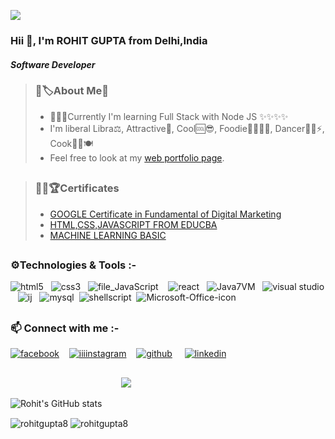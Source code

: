 ![](https://scontent.fdel3-2.fna.fbcdn.net/v/t1.6435-9/136468666_3822394944477573_5575820649960510203_n.jpg?_nc_cat=111&ccb=1-5&_nc_sid=e3f864&_nc_ohc=CwREQfNGiisAX-yAAKu&_nc_ht=scontent.fdel3-2.fna&oh=e6dea2cb438e38a05c463e0f02cbe575&oe=61B70DE5)
### Hii 👋, I'm ROHIT GUPTA from Delhi,India 
#### *Software Developer*






> ### 💬🏷️About Me💬
>* 🎇✨✨Currently I'm learning Full Stack with Node JS ✨✨✨✨
>*  I'm liberal Libra⚖️, 
 Attractive🧲,
 Cool🆒😎,
 Foodie🍕🍒🍌🍩,
 Dancer🕺🕺⚡,
Cook👨‍🍳🍽️
>* Feel free to look at  my [web portfolio page](https://rohitgupta8.github.io/rohit.github.io).

##
> ### 👨‍💻🏆Certificates
>* [GOOGLE Certificate in Fundamental of Digital Marketing](https://github.com/RohitGupta8/My-Certificates/blob/master/googlecertificate.pdf)<br/>
>* [HTML,CSS,JAVASCRIPT FROM EDUCBA](https://github.com/RohitGupta8/My-Certificates/blob/master/CERTIFICATE%20PHP%2CHTML%2CCSS3.pdf)<br/>
>* [MACHINE LEARNING BASIC](https://github.com/RohitGupta8/My-Certificates/blob/master/Cognitive%20Class%20ML0101ENv3%20Certificate%20_%20Cognitive%20Class.pdf)

##
 ### ⚙️Technologies & Tools :- 


 ![html5](https://user-images.githubusercontent.com/67726799/137287921-cd6e9226-104c-46f9-a221-b4a799972fcf.png)&nbsp;&nbsp;&nbsp;![css3](https://user-images.githubusercontent.com/67726799/137288333-dcfe62f2-9c5d-4bc3-961d-39a01e3b319c.png)&nbsp;&nbsp;&nbsp;![file_JavaScript](https://user-images.githubusercontent.com/67726799/137288759-2853727f-c194-4ad9-9359-61f084b8a76e.png)&nbsp;&nbsp;&nbsp; ![react](https://user-images.githubusercontent.com/67726799/137287060-757c17e0-d761-4a54-8800-faea62785234.png)&nbsp;&nbsp;&nbsp;![Java7VM](https://user-images.githubusercontent.com/67726799/137289862-fa6777d7-0827-4dd6-adb5-4525557d8936.png)&nbsp;&nbsp;&nbsp;![visual studio](https://user-images.githubusercontent.com/67726799/137289433-03fbdfd1-2dcf-4b16-b1cb-8ea148b60a80.png)&nbsp;&nbsp;&nbsp;![ij](https://user-images.githubusercontent.com/67726799/137284759-cc36a0cb-1358-4586-b168-34d427666fd6.png)&nbsp;&nbsp;&nbsp;![mysql](https://user-images.githubusercontent.com/67726799/137290155-9b9f6c1e-1029-44ea-b10d-0617d2dcd6f2.png)&nbsp;&nbsp;![shellscript](https://user-images.githubusercontent.com/67726799/137290593-2c3754a4-f8c5-4864-886c-824705aa9330.png)&nbsp;&nbsp;![Microsoft-Office-icon](https://user-images.githubusercontent.com/67726799/137291079-d161b51b-64fb-4acd-95cd-d6d506ecdeea.png)


##

 ### 📫 Connect with me :- 
 
[![facebook](https://user-images.githubusercontent.com/67726799/137108560-29360629-ccfc-4720-9e4a-4f888e3161fd.png)](https://www.facebook.com/ROHITGUPTA8)&nbsp;&nbsp;&nbsp;   [![iiiinstagram](https://user-images.githubusercontent.com/67726799/137110339-c3bacb8c-4715-4251-99de-2d3de60cf243.png)](https://www.instagram.com/rohhitguptaa)&nbsp;&nbsp;&nbsp;  [![github](https://user-images.githubusercontent.com/67726799/137109345-9e8f4a74-e57f-48bf-b2e9-2c76e6ca2f32.png)](https://github.com/RohitGupta8) &nbsp;&nbsp;&nbsp; [![linkedin](https://user-images.githubusercontent.com/67726799/137109747-f817d485-a469-409e-9fd2-8eec97222728.png)](https://www.linkedin.com/in/rohitgupta08)

##  
 &nbsp;&nbsp;&nbsp;&nbsp;&nbsp;&nbsp;&nbsp;&nbsp;&nbsp;&nbsp;&nbsp;&nbsp;&nbsp;&nbsp;&nbsp;&nbsp;&nbsp;&nbsp;&nbsp;&nbsp;&nbsp;&nbsp;&nbsp;&nbsp;&nbsp;&nbsp;&nbsp;&nbsp;&nbsp;&nbsp;&nbsp;&nbsp;&nbsp;&nbsp;&nbsp;&nbsp;&nbsp;&nbsp;&nbsp;&nbsp;&nbsp;&nbsp;&nbsp;&nbsp;&nbsp;![](https://komarev.com/ghpvc/?username=RohitGupta8&label=Rohit's+Visitors&style=flat&color=brightgreen)


 ![Rohit's GitHub stats](https://github-readme-stats.vercel.app/api?username=RohitGupta8&show_icons=true&theme=radical) 
 
<img align="center" src="https://github-readme-streak-stats.herokuapp.com/?user=rohitgupta8&" alt="rohitgupta8" /> <img align="center" src="https://github-readme-stats.vercel.app/api/top-langs?username=rohitgupta8&show_icons=true&locale=en&layout=compact" alt="rohitgupta8" />

